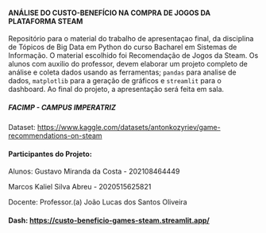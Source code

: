 #### ANÁLISE DO CUSTO-BENEFÍCIO NA COMPRA DE JOGOS DA PLATAFORMA STEAM

Repositório para o material do trabalho de apresentaçao final, da disciplina de Tópicos de Big Data em Python do curso Bacharel em Sistemas de Informação. O material escolhido foi Recomendação de Jogos da Steam. Os alunos com auxilio do professor, devem elaborar um projeto completo de análise  e coleta dados usando as  ferramentas; `pandas` para analise de dados, `matplotlib` para a geração de gráficos e `streamlit` para o dashboard. Ao final do projeto, a apresentação será feita em sala. 

##### FACIMP - CAMPUS IMPERATRIZ

Dataset: https://www.kaggle.com/datasets/antonkozyriev/game-recommendations-on-steam


#### Participantes do Projeto:

Alunos: 
Gustavo Miranda da Costa - 202108464449

Marcos Kaliel Silva Abreu - 2020515625821

Docente:
Professor.(a) João Lucas dos Santos Oliveira


#### Dash: https://custo-beneficio-games-steam.streamlit.app/



